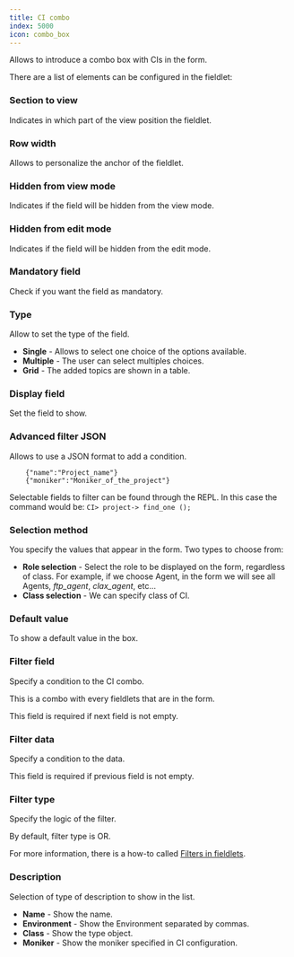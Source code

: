 ```yaml
---
title: CI combo
index: 5000
icon: combo_box
---
```


Allows to introduce a combo box with CIs in the form.

There are a list of elements can be configured in the fieldlet:

### Section to view

Indicates in which part of the view position the fieldlet.

### Row width

Allows to personalize the anchor of the fieldlet.

### Hidden from view mode

Indicates if the field will be hidden from the view mode.

### Hidden from edit mode

Indicates if the field will be hidden from the edit mode.

### Mandatory field

Check if you want the field as mandatory.

### Type

Allow to set the type of the field.

- **Single** - Allows to select one choice of the options available.
- **Multiple** - The user can select multiples choices.
- **Grid** - The added topics are shown in a table.


### Display field

Set the field to show.


### Advanced filter JSON

Allows to use a JSON format to add a condition.


        {"name":"Project_name"}
        {"moniker":"Moniker_of_the_project"}


Selectable fields to filter can be found through the REPL. In this case the command would be: `CI> project-> find_one ();`

### Selection method

You specify the values that appear in the form. Two types to choose from:

- **Role selection** - Select the role to be displayed on the form, 
regardless of class. For example, if we choose Agent, in the form we will see all
 Agents, *ftp_agent*, *clax_agent*, etc...
- **Class selection** - We can specify class of CI.

### Default value

To show a default value in the box.

### Filter field

Specify a condition to the CI combo.

This is a combo with every fieldlets that are in the form.

This field is required if next field is not empty.

### Filter data

Specify a condition to the data.

This field is required if previous field is not empty.

### Filter type

Specify the logic of the filter.

By default, filter type is OR.

For more information, there is a how-to called [Filters in fieldlets](how-to/filter-fieldlet).


### Description

Selection of type of description to show in the list.

- **Name** - Show the name.
- **Environment** - Show the Environment separated by commas.
- **Class** - Show the type object.
- **Moniker** - Show the moniker specified in CI configuration.
